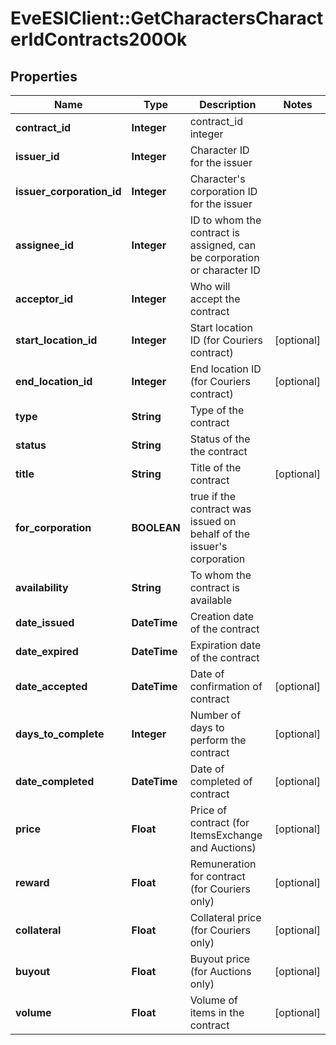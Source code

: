 # EveESIClient::GetCharactersCharacterIdContracts200Ok

## Properties
Name | Type | Description | Notes
------------ | ------------- | ------------- | -------------
**contract_id** | **Integer** | contract_id integer | 
**issuer_id** | **Integer** | Character ID for the issuer | 
**issuer_corporation_id** | **Integer** | Character&#39;s corporation ID for the issuer | 
**assignee_id** | **Integer** | ID to whom the contract is assigned, can be corporation or character ID | 
**acceptor_id** | **Integer** | Who will accept the contract | 
**start_location_id** | **Integer** | Start location ID (for Couriers contract) | [optional] 
**end_location_id** | **Integer** | End location ID (for Couriers contract) | [optional] 
**type** | **String** | Type of the contract | 
**status** | **String** | Status of the the contract | 
**title** | **String** | Title of the contract | [optional] 
**for_corporation** | **BOOLEAN** | true if the contract was issued on behalf of the issuer&#39;s corporation | 
**availability** | **String** | To whom the contract is available | 
**date_issued** | **DateTime** | Сreation date of the contract | 
**date_expired** | **DateTime** | Expiration date of the contract | 
**date_accepted** | **DateTime** | Date of confirmation of contract | [optional] 
**days_to_complete** | **Integer** | Number of days to perform the contract | [optional] 
**date_completed** | **DateTime** | Date of completed of contract | [optional] 
**price** | **Float** | Price of contract (for ItemsExchange and Auctions) | [optional] 
**reward** | **Float** | Remuneration for contract (for Couriers only) | [optional] 
**collateral** | **Float** | Collateral price (for Couriers only) | [optional] 
**buyout** | **Float** | Buyout price (for Auctions only) | [optional] 
**volume** | **Float** | Volume of items in the contract | [optional] 


